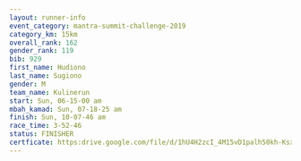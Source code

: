 ```yaml
---
layout: runner-info 
event_category: mantra-summit-challenge-2019 
category_km: 15km 
overall_rank: 162
gender_rank: 119
bib: 929
first_name: Hudiono
last_name: Sugiono
gender: M
team_name: Kulinerun
start: Sun, 06-15-00 am
mbah_kamad: Sun, 07-18-25 am
finish: Sun, 10-07-46 am
race_time: 3-52-46
status: FINISHER
certficate: https:drive.google.com/file/d/1hU4H2zcI_4M15vD1palh50kh-KsxP7Rz/view?usp=sharing
---
```

